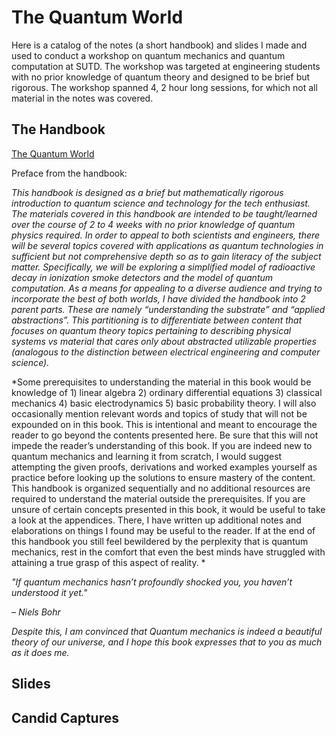 # The Quantum World

Here is a catalog of the notes (a short handbook) and slides I made and used to conduct a workshop on quantum mechanics and quantum computation at SUTD. The workshop was targeted at engineering students with no prior knowledge of quantum theory and designed to be brief but rigorous. The workshop spanned 4, 2 hour long sessions, for which not all material in the notes was covered. 


## The Handbook

[The Quantum World](./TQW/The%20Quantum%20World%20(IAP%202019).pdf)

Preface from the handbook:

*This handbook is designed as a brief but mathematically rigorous introduction to quantum science and technology for the tech enthusiast. The materials covered in this handbook are intended to be taught/learned over the course of 2 to 4 weeks with no prior knowledge of quantum physics required. In order to appeal to both scientists and engineers, there will be several topics covered with applications as quantum technologies in sufficient but not comprehensive depth so as to gain literacy of the subject matter. Specifically, we will be exploring a simplified model of radioactive decay in ionization smoke detectors and the model of quantum computation. As a means for appealing to a diverse audience and trying to incorporate the best of both worlds, I have divided the handbook into 2 parent parts. These are namely “understanding the substrate” and “applied abstractions”. This partitioning is to differentiate between content that focuses on quantum theory topics pertaining to describing physical systems vs material that cares only about abstracted utilizable properties (analogous to the distinction between electrical engineering and computer science).*

*Some prerequisites to understanding the material in this book would be knowledge of 1) linear algebra 2) ordinary differential equations 3) classical mechanics 4) basic electrodynamics 5) basic probability theory. I will also occasionally mention relevant words and topics of study that will not be expounded on in this book. This is intentional and meant to encourage the reader to go beyond the contents presented here. Be sure that this will not impede the reader’s understanding of this book. If you are indeed new to quantum mechanics and learning it from scratch, I would suggest attempting the given proofs, derivations and worked examples yourself as practice before looking up the solutions to ensure mastery of the content. This handbook is organized sequentially and no additional resources are required to understand the material outside the prerequisites. If you are unsure of certain concepts presented in this book, it would be useful to take a look at the appendices. There, I have written up additional notes and elaborations on things I found may be useful to the reader. If at the end of this handbook you still feel bewildered by the perplexity that is quantum mechanics, rest in the comfort that even the best minds have struggled with attaining a true grasp of this aspect of reality. *

*"If quantum mechanics hasn’t profoundly shocked you, you haven’t understood it yet."*

*– Niels Bohr*

*Despite this, I am convinced that Quantum mechanics is indeed a beautiful theory of our universe, and I hope this book expresses that to you as much as it does me.*

## Slides

## Candid Captures
